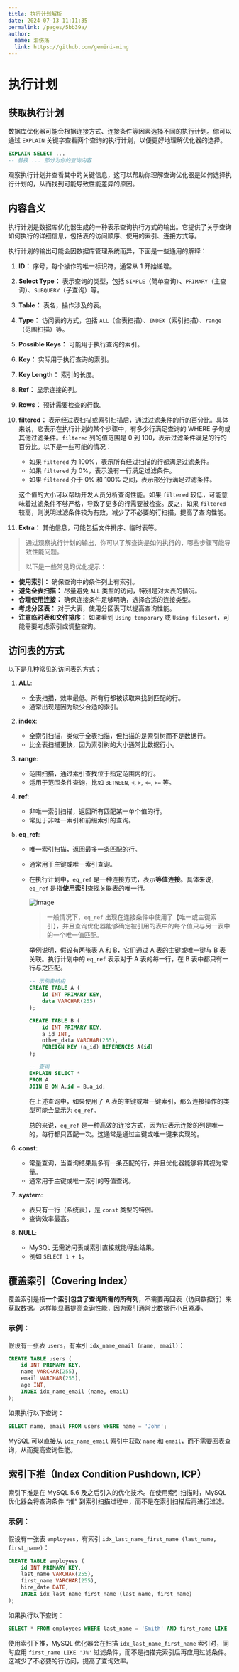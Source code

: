 ```yaml
---
title: 执行计划解析
date: 2024-07-13 11:11:35
permalink: /pages/5bb39a/
author: 
  name: 泪伤荡
  link: https://github.com/gemini-ming
---
```



# 执行计划

## 获取执行计划

数据库优化器可能会根据连接方式、连接条件等因素选择不同的执行计划。你可以通过 `EXPLAIN` 关键字查看两个查询的执行计划，以便更好地理解优化器的选择。

```sql
EXPLAIN SELECT ...
-- 替换 ... 部分为你的查询内容
```

观察执行计划并查看其中的关键信息，这可以帮助你理解查询优化器是如何选择执行计划的，从而找到可能导致性能差异的原因。



## 内容含义

执行计划是数据库优化器生成的一种表示查询执行方式的输出。它提供了关于查询如何执行的详细信息，包括表的访问顺序、使用的索引、连接方式等。

执行计划的输出可能会因数据库管理系统而异，下面是一些通用的解释：

1. **ID：** 序号，每个操作的唯一标识符，通常从 1 开始递增。

2. **Select Type：** 表示查询的类型，包括 `SIMPLE`（简单查询）、`PRIMARY`（主查询）、`SUBQUERY`（子查询）等。

3. **Table：** 表名，操作涉及的表。

4. **Type：** 访问表的方式，包括 `ALL`（全表扫描）、`INDEX`（索引扫描）、`range`（范围扫描）等。

5. **Possible Keys：** 可能用于执行查询的索引。

6. **Key：** 实际用于执行查询的索引。

7. **Key Length：** 索引的长度。

8. **Ref：** 显示连接的列。

9. **Rows：** 预计需要检查的行数。

10. **filtered：** 表示经过表扫描或索引扫描后，通过过滤条件的行的百分比。具体来说，它表示在执行计划的某个步骤中，有多少行满足查询的 WHERE 子句或其他过滤条件。`filtered` 列的值范围是 0 到 100，表示过滤条件满足的行的百分比。以下是一些可能的情况：

    - 如果 `filtered` 为 100%，表示所有经过扫描的行都满足过滤条件。
    - 如果 `filtered` 为 0%，表示没有一行满足过滤条件。
    - 如果 `filtered` 介于 0% 和 100% 之间，表示部分行满足过滤条件。

    这个值的大小可以帮助开发人员分析查询性能。如果 `filtered` 较低，可能意味着过滤条件不够严格，导致了更多的行需要被检查。反之，如果 `filtered` 较高，则说明过滤条件较为有效，减少了不必要的行扫描，提高了查询性能。

11. **Extra：** 其他信息，可能包括文件排序、临时表等。

> 通过观察执行计划的输出，你可以了解查询是如何执行的，哪些步骤可能导致性能问题。
>
> 以下是一些常见的优化提示：

- **使用索引：** 确保查询中的条件列上有索引。
- **避免全表扫描：** 尽量避免 `ALL` 类型的访问，特别是对大表的情况。
- **合理使用连接：** 确保连接条件足够明确，选择合适的连接类型。
- **考虑分区表：** 对于大表，使用分区表可以提高查询性能。
- **注意临时表和文件排序：** 如果看到 `Using temporary` 或 `Using filesort`，可能需要考虑索引或调整查询。



## 访问表的方式

以下是几种常见的访问表的方式：

1. **ALL**:

   - 全表扫描，效率最低。所有行都被读取来找到匹配的行。
   - 通常出现是因为缺少合适的索引。

2. **index**:

   - 全索引扫描，类似于全表扫描，但扫描的是索引树而不是数据行。
   - 比全表扫描更快，因为索引树的大小通常比数据行小。

3. **range**:

   - 范围扫描，通过索引查找位于指定范围内的行。
   - 适用于范围条件查询，比如 `BETWEEN`, `<`, `>`, `<=`, `>=` 等。

4. **ref**:

   - 非唯一索引扫描，返回所有匹配某一单个值的行。
   - 常见于非唯一索引和前缀索引的查询。

5. **eq_ref**:

   - 唯一索引扫描，返回最多一条匹配的行。

   - 通常用于主键或唯一索引查询。

   - 在执行计划中，`eq_ref` 是一种连接方式，表示**等值连接**。具体来说，`eq_ref` 是指**使用索引**查找关联表的唯一行。

     ![image](https://cmty256.github.io/imgs-blog/MySQL/image.39g277ea1mg0.webp)

     > 一般情况下，`eq_ref` 出现在连接条件中使用了【唯一或主键索引】，并且查询优化器能够确定被引用的表中的每个值只与另一表中的一个唯一值匹配。

     举例说明，假设有两张表 A 和 B，它们通过 A 表的主键或唯一键与 B 表关联。执行计划中的 `eq_ref` 表示对于 A 表的每一行，在 B 表中都只有一行与之匹配。

     ```sql
     -- 示例表结构
     CREATE TABLE A (
         id INT PRIMARY KEY,
         data VARCHAR(255)
     );
     
     CREATE TABLE B (
         id INT PRIMARY KEY,
         a_id INT,
         other_data VARCHAR(255),
         FOREIGN KEY (a_id) REFERENCES A(id)
     );
     
     -- 查询
     EXPLAIN SELECT *
     FROM A
     JOIN B ON A.id = B.a_id;
     ```

     在上述查询中，如果使用了 A 表的主键或唯一键索引，那么连接操作的类型可能会显示为 `eq_ref`。

     总的来说，`eq_ref` 是一种高效的连接方式，因为它表示连接的列是唯一的，每行都只匹配一次。这通常是通过主键或唯一键来实现的。

6. **const**:

   - 常量查询，当查询结果最多有一条匹配的行，并且优化器能够将其视为常量。
   - 通常用于主键或唯一索引的等值查询。

7. **system**:

   - 表只有一行（系统表），是 `const` 类型的特例。
   - 查询效率最高。

8. **NULL**:

   - MySQL 无需访问表或索引直接就能得出结果。
   - 例如 `SELECT 1 + 1`。



## 覆盖索引（Covering Index）

覆盖索引是指**一个索引包含了查询所需的所有列**，不需要再回表（访问数据行）来获取数据。这样能显著提高查询性能，因为索引通常比数据行小且紧凑。

### 示例：

假设有一张表 `users`，有索引 `idx_name_email (name, email)`：

```sql
CREATE TABLE users (
    id INT PRIMARY KEY,
    name VARCHAR(255),
    email VARCHAR(255),
    age INT,
    INDEX idx_name_email (name, email)
);
```

如果执行以下查询：

```sql
SELECT name, email FROM users WHERE name = 'John';
```

MySQL 可以直接从 `idx_name_email` 索引中获取 `name` 和 `email`，而不需要回表查询，从而提高查询性能。



## 索引下推（Index Condition Pushdown, ICP）

索引下推是在 MySQL 5.6 及之后引入的优化技术。在使用索引扫描时，MySQL 优化器会将查询条件 “推” 到索引扫描过程中，而不是在索引扫描后再进行过滤。

### 示例：

假设有一张表 `employees`，有索引 `idx_last_name_first_name (last_name, first_name)`：

```sql
CREATE TABLE employees (
    id INT PRIMARY KEY,
    last_name VARCHAR(255),
    first_name VARCHAR(255),
    hire_date DATE,
    INDEX idx_last_name_first_name (last_name, first_name)
);
```

如果执行以下查询：

```sql
SELECT * FROM employees WHERE last_name = 'Smith' AND first_name LIKE 'J%';
```

使用索引下推，MySQL 优化器会在扫描 `idx_last_name_first_name` 索引时，同时应用 `first_name LIKE 'J%'` 过滤条件，而不是扫描完索引后再应用过滤条件。这减少了不必要的行访问，提高了查询效率。

